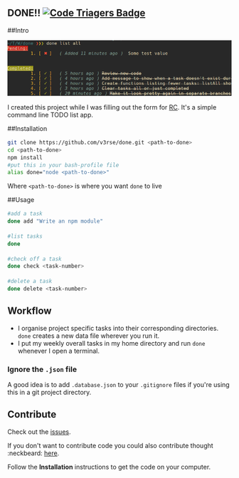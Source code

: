 DONE!! [![Code Triagers Badge](https://www.codetriage.com/v3rse/done/badges/users.svg)](https://www.codetriage.com/v3rse/done)
---

##Intro

![Screenshot](screenshot.png)

I created this project while I was filling out the form for [RC](www.recurse.com). It's a simple command line TODO list app.

##Installation

```bash
git clone https://github.com/v3rse/done.git <path-to-done>
cd <path-to-done>
npm install
#put this in your bash-profile file
alias done="node <path-to-done>"
```
Where `<path-to-done>` is where you want `done` to live

##Usage

```bash
#add a task
done add "Write an npm module"

#list tasks
done

#check off a task
done check <task-number>

#delete a task
done delete <task-number>
```

## Workflow
* I organise project specific tasks into their corresponding directories. `done` creates a new data file wherever you run it.
* I put my weekly overall tasks in my home directory and run `done` whenever I open a terminal.

### Ignore the `.json` file
A good idea is to add `.database.json` to your `.gitignore` files if you're using this in a git project directory.

## Contribute
Check out the [issues](https://github.com/v3rse/done/issues).

If you don't want to contribute code you could also contribute thought :neckbeard: [here](https://github.com/v3rse/done/issues/2).

Follow the __Installation__ instructions to get the code on your computer.
